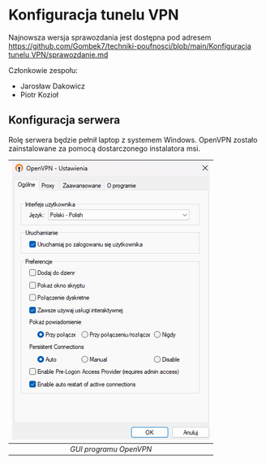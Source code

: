 # Konfiguracja tunelu VPN
Najnowsza wersja sprawozdania jest dostępna pod adresem [https://github.com/Gombek7/techniki-poufnosci/blob/main/Konfiguracja tunelu VPN/sprawozdanie.md](https://github.com/Gombek7/techniki-poufnosci/blob/main/Konfiguracja%20tunelu%20VPN/sprawozdanie.md)

Członkowie zespołu:
- Jarosław Dakowicz
- Piotr Kozioł

## Konfiguracja serwera

Rolę serwera będzie pełnił laptop z systemem Windows. OpenVPN zostało zainstalowane za pomocą dostarczonego instalatora msi.


| ![GUI](img/image.png) | 
|:--:| 
| *GUI programu OpenVPN* |

